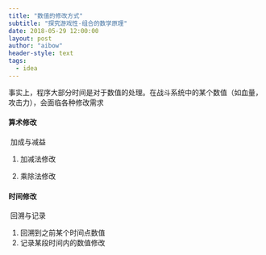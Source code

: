 ```yaml
---
title: "数值的修改方式"
subtitle: "探究游戏性-组合的数学原理"
date: 2018-05-29 12:00:00
layout: post
author: "aibow"
header-style: text
tags:
  - idea
---
```

​	事实上，程序大部分时间是对于数值的处理。在战斗系统中的某个数值（如血量，攻击力），会面临各种修改需求

#### 算术修改

​	加成与减益

1. 加减法修改

2. 乘除法修改

#### 时间修改

​	回溯与记录

1. 回溯到之前某个时间点数值
2. 记录某段时间内的数值修改